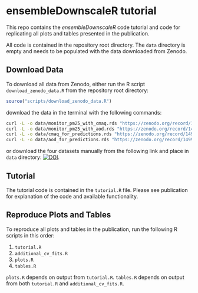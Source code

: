# ensembleDownscaleR tutorial

This repo contains the *ensembleDownscaleR* code tutorial and code for replicating all plots and tables presented in the publication. 

All code is contained in the repository root directory. The `data` directory is empty and needs to be populated with the data downloaded from Zenodo.


## Download Data

To download all data from Zenodo, either run the R script `download_zenodo_data.R` from the repository root directory:

```r
source("scripts/download_zenodo_data.R")
```

download the data in the terminal with the following commands:

```bash
curl -L -o data/monitor_pm25_with_cmaq.rds "https://zenodo.org/record/14996970/files/monitor_pm25_with_cmaq.rds?download=1"
curl -L -o data/monitor_pm25_with_aod.rds "https://zenodo.org/record/14996970/files/monitor_pm25_with_aod.rds?download=1"
curl -L -o data/cmaq_for_predictions.rds "https://zenodo.org/record/14996970/files/cmaq_for_predictions.rds?download=1"
curl -L -o data/aod_for_predictions.rds "https://zenodo.org/record/14996970/files/aod_for_predictions.rds?download=1"
```


or download the four datasets manually from the following link and place in `data` directory: [![DOI](https://zenodo.org/badge/DOI/10.5281/zenodo.14996970.svg)](https://doi.org/10.5281/zenodo.14996970).


## Tutorial

The tutorial code is contained in the `tutorial.R` file. Please see publication for explanation of the code and available functionality. 


## Reproduce Plots and Tables

To reproduce all plots and tables in the publication, run the following R scripts in this order:

1. `tutorial.R`
2. `additional_cv_fits.R`
3. `plots.R`
3. `tables.R`


`plots.R` depends on output from `tutorial.R`. `tables.R` depends on output from both `tutorial.R` and `additional_cv_fits.R`.

